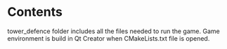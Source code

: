 # Contents

tower_defence folder includes all the files needed to run the game. Game environment is build in Qt Creator when CMakeLists.txt file is opened. 

